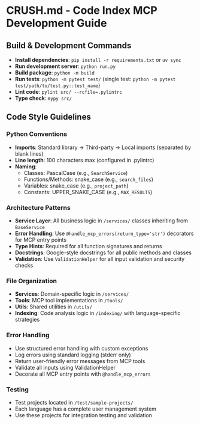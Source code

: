 # CRUSH.md - Code Index MCP Development Guide

## Build & Development Commands
- **Install dependencies**: `pip install -r requirements.txt` or `uv sync`
- **Run development server**: `python run.py` 
- **Build package**: `python -m build`
- **Run tests**: `python -m pytest test/` (single test: `python -m pytest test/path/to/test.py::test_name`)
- **Lint code**: `pylint src/ --rcfile=.pylintrc`
- **Type check**: `mypy src/`

## Code Style Guidelines

### Python Conventions
- **Imports**: Standard library → Third-party → Local imports (separated by blank lines)
- **Line length**: 100 characters max (configured in .pylintrc)
- **Naming**: 
  - Classes: PascalCase (e.g., `SearchService`)
  - Functions/Methods: snake_case (e.g., `search_files`)
  - Variables: snake_case (e.g., `project_path`)
  - Constants: UPPER_SNAKE_CASE (e.g., `MAX_RESULTS`)

### Architecture Patterns
- **Service Layer**: All business logic in `/services/` classes inheriting from `BaseService`
- **Error Handling**: Use `@handle_mcp_errors(return_type='str')` decorators for MCP entry points
- **Type Hints**: Required for all function signatures and returns
- **Docstrings**: Google-style docstrings for all public methods and classes
- **Validation**: Use `ValidationHelper` for all input validation and security checks

### File Organization
- **Services**: Domain-specific logic in `/services/`
- **Tools**: MCP tool implementations in `/tools/` 
- **Utils**: Shared utilities in `/utils/`
- **Indexing**: Code analysis logic in `/indexing/` with language-specific strategies

### Error Handling
- Use structured error handling with custom exceptions
- Log errors using standard logging (stderr only)
- Return user-friendly error messages from MCP tools
- Validate all inputs using ValidationHelper
- Decorate all MCP entry points with `@handle_mcp_errors`

### Testing
- Test projects located in `/test/sample-projects/`
- Each language has a complete user management system
- Use these projects for integration testing and validation